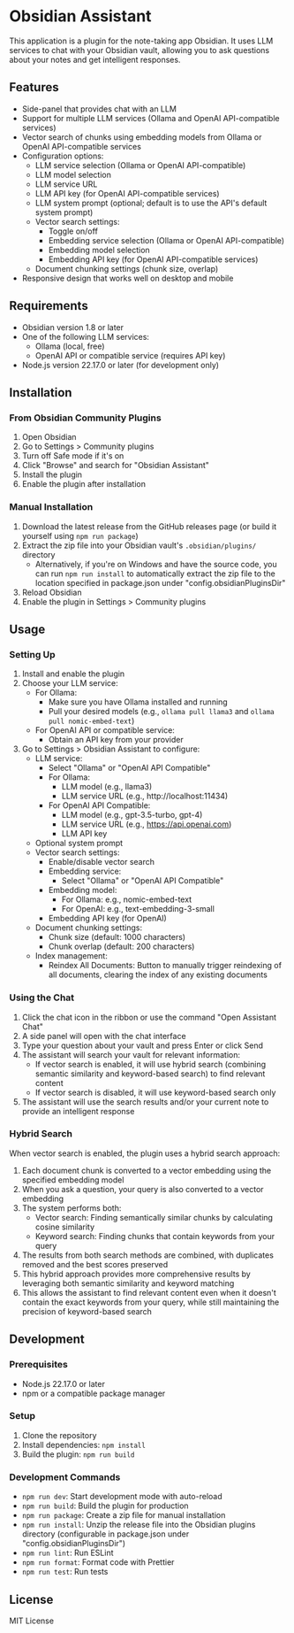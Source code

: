# Obsidian Assistant

This application is a plugin for the note-taking app Obsidian. It uses LLM services to chat with your Obsidian vault, allowing you to ask questions about your notes and get intelligent responses.

## Features

- Side-panel that provides chat with an LLM
- Support for multiple LLM services (Ollama and OpenAI API-compatible services)
- Vector search of chunks using embedding models from Ollama or OpenAI API-compatible services
- Configuration options:
  - LLM service selection (Ollama or OpenAI API-compatible)
  - LLM model selection
  - LLM service URL
  - LLM API key (for OpenAI API-compatible services)
  - LLM system prompt (optional; default is to use the API's default system prompt)
  - Vector search settings:
    - Toggle on/off
    - Embedding service selection (Ollama or OpenAI API-compatible)
    - Embedding model selection
    - Embedding API key (for OpenAI API-compatible services)
  - Document chunking settings (chunk size, overlap)
- Responsive design that works well on desktop and mobile

## Requirements

- Obsidian version 1.8 or later
- One of the following LLM services:
  - Ollama (local, free)
  - OpenAI API or compatible service (requires API key)
- Node.js version 22.17.0 or later (for development only)

## Installation

### From Obsidian Community Plugins

1. Open Obsidian
2. Go to Settings > Community plugins
3. Turn off Safe mode if it's on
4. Click "Browse" and search for "Obsidian Assistant"
5. Install the plugin
6. Enable the plugin after installation

### Manual Installation

1. Download the latest release from the GitHub releases page (or build it yourself using `npm run package`)
2. Extract the zip file into your Obsidian vault's `.obsidian/plugins/` directory
   - Alternatively, if you're on Windows and have the source code, you can run `npm run install` to automatically extract the zip file to the location specified in package.json under "config.obsidianPluginsDir"
3. Reload Obsidian
4. Enable the plugin in Settings > Community plugins

## Usage

### Setting Up

1. Install and enable the plugin
2. Choose your LLM service:
   - For Ollama:
     - Make sure you have Ollama installed and running
     - Pull your desired models (e.g., `ollama pull llama3` and `ollama pull nomic-embed-text`)
   - For OpenAI API or compatible service:
     - Obtain an API key from your provider
3. Go to Settings > Obsidian Assistant to configure:
   - LLM service:
     - Select "Ollama" or "OpenAI API Compatible"
     - For Ollama:
       - LLM model (e.g., llama3)
       - LLM service URL (e.g., http://localhost:11434)
     - For OpenAI API Compatible:
       - LLM model (e.g., gpt-3.5-turbo, gpt-4)
       - LLM service URL (e.g., https://api.openai.com)
       - LLM API key
   - Optional system prompt
   - Vector search settings:
     - Enable/disable vector search
     - Embedding service:
       - Select "Ollama" or "OpenAI API Compatible"
     - Embedding model:
       - For Ollama: e.g., nomic-embed-text
       - For OpenAI: e.g., text-embedding-3-small
     - Embedding API key (for OpenAI)
   - Document chunking settings:
     - Chunk size (default: 1000 characters)
     - Chunk overlap (default: 200 characters)
   - Index management:
     - Reindex All Documents: Button to manually trigger reindexing of all documents, clearing the index of any existing documents

### Using the Chat

1. Click the chat icon in the ribbon or use the command "Open Assistant Chat"
2. A side panel will open with the chat interface
3. Type your question about your vault and press Enter or click Send
4. The assistant will search your vault for relevant information:
   - If vector search is enabled, it will use hybrid search (combining semantic similarity and keyword-based search) to find relevant content
   - If vector search is disabled, it will use keyword-based search only
5. The assistant will use the search results and/or your current note to provide an intelligent response

### Hybrid Search

When vector search is enabled, the plugin uses a hybrid search approach:

1. Each document chunk is converted to a vector embedding using the specified embedding model
2. When you ask a question, your query is also converted to a vector embedding
3. The system performs both:
   - Vector search: Finding semantically similar chunks by calculating cosine similarity
   - Keyword search: Finding chunks that contain keywords from your query
4. The results from both search methods are combined, with duplicates removed and the best scores preserved
5. This hybrid approach provides more comprehensive results by leveraging both semantic similarity and keyword matching
6. This allows the assistant to find relevant content even when it doesn't contain the exact keywords from your query, while still maintaining the precision of keyword-based search

## Development

### Prerequisites

- Node.js 22.17.0 or later
- npm or a compatible package manager

### Setup

1. Clone the repository
2. Install dependencies: `npm install`
3. Build the plugin: `npm run build`

### Development Commands

- `npm run dev`: Start development mode with auto-reload
- `npm run build`: Build the plugin for production
- `npm run package`: Create a zip file for manual installation
- `npm run install`: Unzip the release file into the Obsidian plugins directory (configurable in package.json under "config.obsidianPluginsDir")
- `npm run lint`: Run ESLint
- `npm run format`: Format code with Prettier
- `npm run test`: Run tests

## License

MIT License
